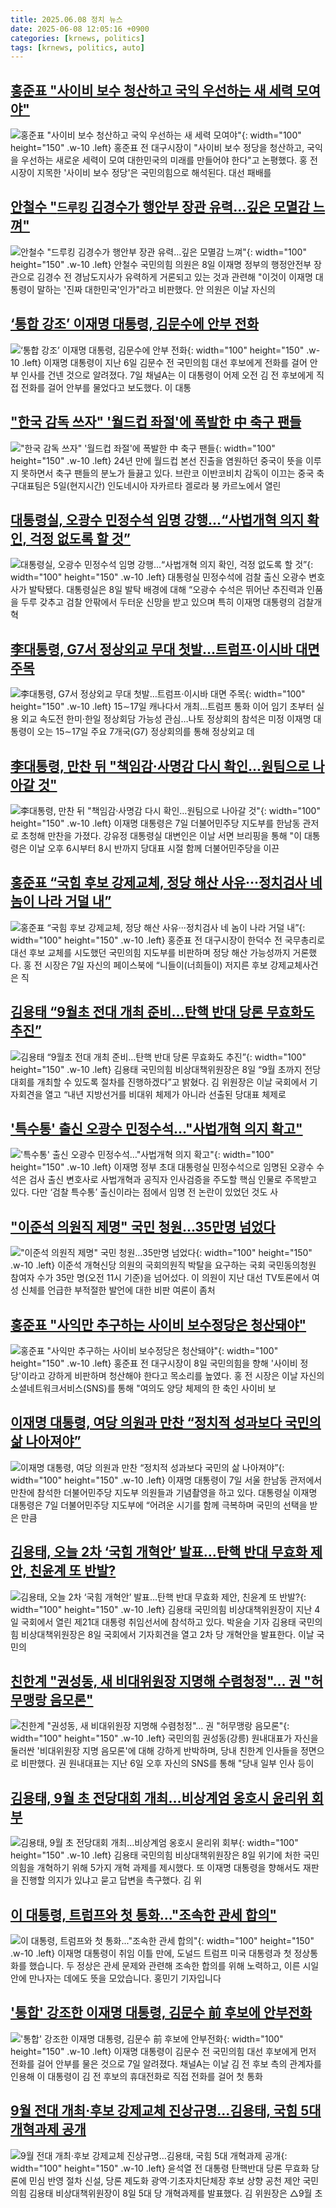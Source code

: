 ```yaml
---
title: 2025.06.08 정치 뉴스
date: 2025-06-08 12:05:16 +0900
categories: [krnews, politics]
tags: [krnews, politics, auto]
---
```

## [홍준표 "사이비 보수 청산하고 국익 우선하는 새 세력 모여야"](https://n.news.naver.com/mnews/article/469/0000869016)

![홍준표 "사이비 보수 청산하고 국익 우선하는 새 세력 모여야"](https://mimgnews.pstatic.net/image/origin/469/2025/06/08/869016.jpg?type=nf220_150){: width="100" height="150" .w-10 .left}
홍준표 전 대구시장이 "사이비 보수 정당을 청산하고, 국익을 우선하는 새로운 세력이 모여 대한민국의 미래를 만들어야 한다"고 논평했다. 홍 전 시장이 지목한 '사이비 보수 정당'은 국민의힘으로 해석된다. 대선 패배를

## [안철수 "`드루킹` 김경수가 행안부 장관 유력…깊은 모멸감 느껴"](https://n.news.naver.com/mnews/article/029/0002959693)

![안철수 "`드루킹` 김경수가 행안부 장관 유력…깊은 모멸감 느껴"](https://mimgnews.pstatic.net/image/origin/029/2025/06/08/2959693.jpg?type=nf220_150){: width="100" height="150" .w-10 .left}
안철수 국민의힘 의원은 8일 이재명 정부의 행정안전부 장관으로 김경수 전 경남도지사가 유력하게 거론되고 있는 것과 관련해 "이것이 이재명 대통령이 말하는 '진짜 대한민국'인가"라고 비판했다. 안 의원은 이날 자신의

## [‘통합 강조’ 이재명 대통령, 김문수에 안부 전화](https://n.news.naver.com/mnews/article/032/0003374642)

![‘통합 강조’ 이재명 대통령, 김문수에 안부 전화](https://mimgnews.pstatic.net/image/origin/032/2025/06/07/3374642.jpg?type=nf220_150){: width="100" height="150" .w-10 .left}
이재명 대통령이 지난 6일 김문수 전 국민의힘 대선 후보에게 전화를 걸어 안부 인사를 건넨 것으로 알려졌다. 7일 채널A는 이 대통령이 어제 오전 김 전 후보에게 직접 전화를 걸어 안부를 물었다고 보도했다. 이 대통

## ["한국 감독 쓰자" '월드컵 좌절'에 폭발한 中 축구 팬들](https://n.news.naver.com/mnews/article/014/0005359970)

!["한국 감독 쓰자" '월드컵 좌절'에 폭발한 中 축구 팬들](https://mimgnews.pstatic.net/image/origin/014/2025/06/07/5359970.jpg?type=nf220_150){: width="100" height="150" .w-10 .left}
24년 만에 월드컵 본선 진출을 염원하던 중국이 뜻을 이루지 못하면서 축구 팬들의 분노가 들끓고 있다. 브란코 이반코비치 감독이 이끄는 중국 축구대표팀은 5일(현지시간) 인도네시아 자카르타 겔로라 붕 카르노에서 열린

## [대통령실, 오광수 민정수석 임명 강행…“사법개혁 의지 확인, 걱정 없도록 할 것”](https://n.news.naver.com/mnews/article/009/0005504965)

![대통령실, 오광수 민정수석 임명 강행…“사법개혁 의지 확인, 걱정 없도록 할 것”](https://mimgnews.pstatic.net/image/origin/009/2025/06/08/5504965.jpg?type=nf220_150){: width="100" height="150" .w-10 .left}
대통령실 민정수석에 검찰 출신 오광수 변호사가 발탁됐다. 대통령실은 8일 발탁 배경에 대해 “오광수 수석은 뛰어난 추진력과 인품을 두루 갖추고 검찰 안팎에서 두터운 신망을 받고 있으며 특히 이재명 대통령의 검찰개혁

## [李대통령, G7서 정상외교 무대 첫발…트럼프·이시바 대면 주목](https://n.news.naver.com/mnews/article/001/0015436726)

![李대통령, G7서 정상외교 무대 첫발…트럼프·이시바 대면 주목](https://mimgnews.pstatic.net/image/origin/001/2025/06/07/15436726.jpg?type=nf220_150){: width="100" height="150" .w-10 .left}
15∼17일 캐나다서 개최…트럼프 통화 이어 임기 초부터 실용 외교 속도전 한미·한일 정상회담 가능성 관심…나토 정상회의 참석은 미정 이재명 대통령이 오는 15∼17일 주요 7개국(G7) 정상회의를 통해 정상외교 데

## [李대통령, 만찬 뒤 "책임감·사명감 다시 확인…원팀으로 나아갈 것"](https://n.news.naver.com/mnews/article/025/0003446397)

![李대통령, 만찬 뒤 "책임감·사명감 다시 확인…원팀으로 나아갈 것"](https://mimgnews.pstatic.net/image/origin/025/2025/06/07/3446397.jpg?type=nf220_150){: width="100" height="150" .w-10 .left}
이재명 대통령은 7일 더불어민주당 지도부를 한남동 관저로 초청해 만찬을 가졌다. 강유정 대통령실 대변인은 이날 서면 브리핑을 통해 "이 대통령은 이날 오후 6시부터 8시 반까지 당대표 시절 함께 더불어민주당을 이끈

## [홍준표 “국힘 후보 강제교체, 정당 해산 사유···정치검사 네 놈이 나라 거덜 내”](https://n.news.naver.com/mnews/article/032/0003374636)

![홍준표 “국힘 후보 강제교체, 정당 해산 사유···정치검사 네 놈이 나라 거덜 내”](https://mimgnews.pstatic.net/image/origin/032/2025/06/07/3374636.jpg?type=nf220_150){: width="100" height="150" .w-10 .left}
홍준표 전 대구시장이 한덕수 전 국무총리로 대선 후보 교체를 시도했던 국민의힘 지도부를 비판하며 정당 해산 가능성까지 거론했다. 홍 전 시장은 7일 자신의 페이스북에 “니들이(너희들이) 저지른 후보 강제교체사건은 직

## [김용태 “9월초 전대 개최 준비…탄핵 반대 당론 무효화도 추진”](https://n.news.naver.com/mnews/article/030/0003319437)

![김용태 “9월초 전대 개최 준비…탄핵 반대 당론 무효화도 추진”](https://mimgnews.pstatic.net/image/origin/030/2025/06/08/3319437.jpg?type=nf220_150){: width="100" height="150" .w-10 .left}
김용태 국민의힘 비상대책위원장은 8일 “9월 초까지 전당대회를 개최할 수 있도록 절차를 진행하겠다”고 밝혔다. 김 위원장은 이날 국회에서 기자회견을 열고 “내년 지방선거를 비대위 체제가 아니라 선출된 당대표 체제로

## ['특수통' 출신 오광수 민정수석…"사법개혁 의지 확고"](https://n.news.naver.com/mnews/article/018/0006033827)

!['특수통' 출신 오광수 민정수석…"사법개혁 의지 확고"](https://mimgnews.pstatic.net/image/origin/018/2025/06/08/6033827.jpg?type=nf220_150){: width="100" height="150" .w-10 .left}
이재명 정부 초대 대통령실 민정수석으로 임명된 오광수 수석은 검사 출신 변호사로 사법개혁과 공직자 인사검증을 주도할 핵심 인물로 주목받고 있다. 다만 ‘검찰 특수통’ 출신이라는 점에서 임명 전 논란이 있었던 것도 사

## ["이준석 의원직 제명" 국민 청원…35만명 넘었다](https://n.news.naver.com/mnews/article/277/0005604124)

!["이준석 의원직 제명" 국민 청원…35만명 넘었다](https://mimgnews.pstatic.net/image/origin/277/2025/06/08/5604124.jpg?type=nf220_150){: width="100" height="150" .w-10 .left}
이준석 개혁신당 의원의 국회의원직 박탈을 요구하는 국회 국민동의청원 참여자 수가 35만 명(오전 11시 기준)을 넘어섰다. 이 의원이 지난 대선 TV토론에서 여성 신체를 언급한 부적절한 발언에 대한 비판 여론이 좀처

## [홍준표 "사익만 추구하는 사이비 보수정당은 청산돼야"](https://n.news.naver.com/mnews/article/003/0013290817)

![홍준표 "사익만 추구하는 사이비 보수정당은 청산돼야"](https://mimgnews.pstatic.net/image/origin/003/2025/06/08/13290817.jpg?type=nf220_150){: width="100" height="150" .w-10 .left}
홍준표 전 대구시장이 8일 국민의힘을 향해 '사이비 정당'이라고 강하게 비판하며 청산해야 한다고 목소리를 높였다. 홍 전 시장은 이날 자신의 소셜네트워크서비스(SNS)를 통해 "여의도 양당 체제의 한 축인 사이비 보

## [이재명 대통령, 여당 의원과 만찬 “정치적 성과보다 국민의 삶 나아져야”](https://n.news.naver.com/mnews/article/021/0002714475)

![이재명 대통령, 여당 의원과 만찬 “정치적 성과보다 국민의 삶 나아져야”](https://mimgnews.pstatic.net/image/origin/021/2025/06/07/2714475.jpg?type=nf220_150){: width="100" height="150" .w-10 .left}
이재명 대통령이 7일 서울 한남동 관저에서 만찬에 참석한 더불어민주당 지도부 의원들과 기념촬영을 하고 있다. 대통령실 이재명 대통령은 7일 더불어민주당 지도부에 “어려운 시기를 함께 극복하며 국민의 선택을 받은 만큼

## [김용태, 오늘 2차 ‘국힘 개혁안’ 발표…탄핵 반대 무효화 제안, 친윤계 또 반발?](https://n.news.naver.com/mnews/article/021/0002714490)

![김용태, 오늘 2차 ‘국힘 개혁안’ 발표…탄핵 반대 무효화 제안, 친윤계 또 반발?](https://mimgnews.pstatic.net/image/origin/021/2025/06/08/2714490.jpg?type=nf220_150){: width="100" height="150" .w-10 .left}
김용태 국민의힘 비상대책위원장이 지난 4일 국회에서 열린 제21대 대통령 취임선서에 참석하고 있다. 박윤슬 기자 김용태 국민의힘 비상대책위원장은 8일 국회에서 기자회견을 열고 2차 당 개혁안을 발표한다. 이날 국민의

## [친한계 "권성동, 새 비대위원장 지명해 수렴청정"… 권 "허무맹랑 음모론"](https://n.news.naver.com/mnews/article/654/0000125073)

![친한계 "권성동, 새 비대위원장 지명해 수렴청정"… 권 "허무맹랑 음모론"](https://mimgnews.pstatic.net/image/origin/654/2025/06/07/125073.jpg?type=nf220_150){: width="100" height="150" .w-10 .left}
국민의힘 권성동(강릉) 원내대표가 자신을 둘러싼 '비대위원장 지명 음모론'에 대해 강하게 반박하며, 당내 친한계 인사들을 정면으로 비판했다. 권 원내대표는 지난 6일 오후 자신의 SNS를 통해 "당내 일부 인사 등이

## [김용태, 9월 초 전당대회 개최…비상계엄 옹호시 윤리위 회부](https://n.news.naver.com/mnews/article/421/0008300045)

![김용태, 9월 초 전당대회 개최…비상계엄 옹호시 윤리위 회부](https://mimgnews.pstatic.net/image/origin/421/2025/06/08/8300045.jpg?type=nf220_150){: width="100" height="150" .w-10 .left}
김용태 국민의힘 비상대책위원장은 8일 위기에 처한 국민의힘을 개혁하기 위해 5가지 개혁 과제를 제시했다. 또 이재명 대통령을 향해서도 재판을 진행할 의지가 있냐고 묻고 답변을 촉구했다. 김 위

## [이 대통령, 트럼프와 첫 통화..."조속한 관세 합의"](https://n.news.naver.com/mnews/article/052/0002202641)

![이 대통령, 트럼프와 첫 통화..."조속한 관세 합의"](https://mimgnews.pstatic.net/image/origin/052/2025/06/07/2202641.jpg?type=nf220_150){: width="100" height="150" .w-10 .left}
이재명 대통령이 취임 이틀 만에, 도널드 트럼프 미국 대통령과 첫 정상통화를 했습니다. 두 정상은 관세 문제와 관련해 조속한 합의를 위해 노력하고, 이른 시일 안에 만나자는 데에도 뜻을 모았습니다. 홍민기 기자입니다

## ['통합' 강조한 이재명 대통령, 김문수 前 후보에 안부전화](https://n.news.naver.com/mnews/article/018/0006033082)

!['통합' 강조한 이재명 대통령, 김문수 前 후보에 안부전화](https://mimgnews.pstatic.net/image/origin/018/2025/06/07/6033082.jpg?type=nf220_150){: width="100" height="150" .w-10 .left}
이재명 대통령이 김문수 전 국민의힘 대선 후보에게 먼저 전화를 걸어 안부를 물은 것으로 7일 알려졌다. 채널A는 이날 김 전 후보 측의 관계자를 인용해 이 대통령이 김 전 후보의 휴대전화로 직접 전화를 걸어 첫 통화

## [9월 전대 개최·후보 강제교체 진상규명…김용태, 국힘 5대 개혁과제 공개](https://n.news.naver.com/mnews/article/022/0004041703)

![9월 전대 개최·후보 강제교체 진상규명…김용태, 국힘 5대 개혁과제 공개](https://mimgnews.pstatic.net/image/origin/022/2025/06/08/4041703.jpg?type=nf220_150){: width="100" height="150" .w-10 .left}
윤석열 전 대통령 탄핵반대 당론 무효화 당론에 민심 반영 절차 신설, 당론 제도화 광역·기초자치단체장 후보 상향 공천 제안 국민의힘 김용태 비상대책위원장이 8일 5대 당 개혁과제를 발표했다. 김 위원장은 △9월 초

